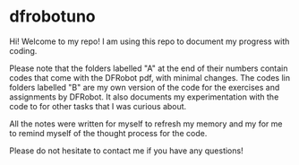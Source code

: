 # dfrobotuno

Hi! Welcome to my repo! I am using this repo to document my progress with coding. 

Please note that the folders labelled "A" at the end of their numbers contain codes that come with the DFRobot pdf, with minimal changes.
The codes lin folders labelled "B" are my own version of the code for the exercises and assignments by DFRobot. 
It also documents my experimentation with the code to for other tasks that I was curious about. 

All the notes were written for myself to refresh my memory and my for me to remind myself of the thought process for the code.

Please do not hesitate to contact me if you have any questions!
